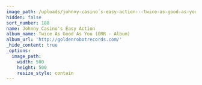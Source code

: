 ```yaml
---
image_path: /uploads/johnny-casino´s-easy-action---twice-as-good-as-you---front-cove.jpg
hidden: false
sort_number: 188
name: Johnny Casino's Easy Action
album_name: Twice As Good As You (GRR - Album)
album_url: 'http://goldenrobotrecords.com/'
_hide_content: true
_options:
  image_path:
    width: 500
    height: 500
    resize_style: contain
---
```


